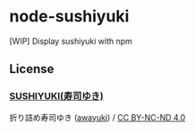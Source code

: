 node-sushiyuki
==============

[WIP] Display sushiyuki with npm

## License

### [SUSHIYUKI(寿司ゆき)](http://awayuki.net/sushiyuki/)

<div xmlns:cc="http://creativecommons.org/ns#" xmlns:dct="http://purl.org/dc/terms/" about="http://awayuki.net/sushiyuki/"><span property="dct:title">折り詰め寿司ゆき</span> (<a rel="cc:attributionURL" property="cc:attributionName" href="https://www.facebook.com/awayuki.net">awayuki</a>) / <a rel="license" href="http://creativecommons.org/licenses/by-nc-nd/4.0/">CC BY-NC-ND 4.0</a></div>
